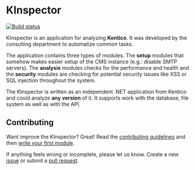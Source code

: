 # KInspector
[![Build status](https://ci.appveyor.com/api/projects/status/udykjx510v83w9y6?svg=true)](https://ci.appveyor.com/project/kentico/kinspector)

KInspector is an application for analyzing **Kentico**. It was developed by the consulting department to automatize common tasks.

The application contains three types of modules. The **setup** modules that somehow makes easier setup of the CMS instance (e.g.: disable SMTP servers). The **analysis** modules checks for the performance and health and the **security** modules are checking for potential security issues like XSS or SQL injection throughout the system.

The KInspector is written as an independent .NET application from Kentico and could analyze **any version** of it. It supports work with the database, file system as well as with the API.

## Contributing
Want improve the KInspector? Great! Read the [contributing guidelines]() and then [write your first module](https://github.com/Kentico/KInspector/wiki/Writing-a-custom-module).

If anything feels wrong or incomplete, please let us know. Create a new [issue](https://github.com/Kentico/KInspector/issues/new) or submit a [pull request](https://help.github.com/articles/using-pull-requests/).
